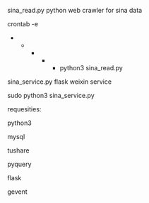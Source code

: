 sina_read.py python web crawler for sina data

crontab -e

* * * * * python3 sina_read.py 

sina_service.py  flask weixin service

sudo python3 sina_service.py 

requesities:

python3

mysql

tushare

pyquery

flask

gevent

